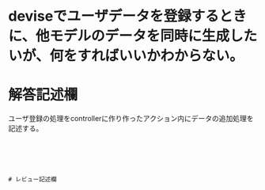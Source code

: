 # deviseでユーザデータを登録するときに、他モデルのデータを同時に生成したいが、何をすればいいかわからない。
# 解答記述欄

ユーザ登録の処理をcontrollerに作り作ったアクション内にデータの追加処理を記述する。








~~~そんなのわかりません（泣）~~~





# レビュー記述欄
